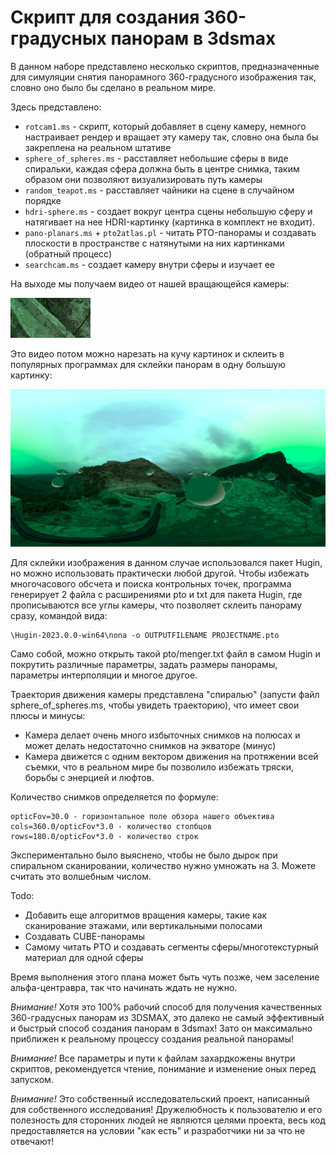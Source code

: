 # Скрипт для создания 360-градусных панорам в 3dsmax

В данном наборе представлено несколько скриптов, предназначенные для симуляции снятия панорамного 360-градусного изображения так, словно оно было бы сделано в реальном мире.

Здесь представлено:
* `rotcam1.ms` - скрипт, который добавляет в сцену камеру, немного настраивает рендер и вращает эту камеру так, словно она была бы закреплена на реальном штативе
* `sphere_of_spheres.ms` - расставляет небольшие сферы в виде спиральки, каждая сфера должна быть в центре снимка, таким образом они позволяют визуализировать путь камеры
* `random_teapot.ms` - расставляет чайники на сцене в случайном порядке
* `hdri-sphere.ms` - создает вокруг центра сцены небольшую сферу и натягивает на нее HDRI-картинку (картинка в комплект не входит).
* `pano-planars.ms` + `pto2atlas.pl` - читать PTO-панорамы и создавать плоскости в пространстве с натянутыми на них картинками (обратный процесс)
* `searchcam.ms` - создает камеру внутри сферы и изучает ее

На выходе мы получаем видео от нашей вращающейся камеры:

![sample_video.gif](./sample_video.gif)

Это видео потом можно нарезать на кучу картинок и склеить в популярных программах для склейки панорам в одну большую картинку:

![sample_pano.png](./sample_pano.png)

Для склейки изображения в данном случае использовался пакет Hugin, но можно использовать практически любой другой. Чтобы избежать многочасового обсчета и поиска контрольных точек, программа генерирует 2 файла с расширениями pto и txt для пакета Hugin, где прописываются все углы камеры, что позволяет склеить панораму сразу, командой вида:
```
\Hugin-2023.0.0-win64\nona -o OUTPUTFILENAME PROJECTNAME.pto
```
Само собой, можно открыть такой pto/menger.txt файл в самом Hugin и покрутить различные параметры, задать размеры панорамы, параметры интерполяции и многое другое.

Траектория движения камеры представлена "спиралью" (запусти файл sphere_of_spheres.ms, чтобы увидеть траекторию), что имеет свои плюсы и минусы:
* Камера делает очень много избыточных снимков на полюсах и может делать недостаточно снимков на экваторе (минус)
* Камера движется с одним вектором движения на протяжении всей съемки, что в реальном мире бы позволило избежать тряски, борьбы с энерцией и люфтов.

Количество снимков определяется по формуле:
```
opticFov=30.0 - горизонтальное поле обзора нашего объектива
cols=360.0/opticFov*3.0 - количество столбцов
rows=180.0/opticFov*3.0 - количество строк
```
Экспериментально было выяснено, чтобы не было дырок при спиральном сканировании, количество нужно умножать на 3. Можете считать это волшебным числом.

Todo:
* Добавить еще алгоритмов вращения камеры, такие как сканирование этажами, или вертикальными полосами
* Создавать CUBE-панорамы
* Самому читать PTO и создавать сегменты сферы/многотекстурный материал для одной сферы

Время выполнения этого плана может быть чуть позже, чем заселение альфа-центравра, так что начинать ждать не нужно.

*Внимание!* Хотя это 100% рабочий способ для получения качественных 360-градусных панорам из 3DSMAX, это далеко не самый эффективный и быстрый способ создания панорам в 3dsmax! Зато он максимально приближен к реальному процессу создания реальной панорамы!

*Внимание!* Все параметры и пути к файлам захардкожены внутри скриптов, рекомендуется чтение, понимание и изменение оных перед запуском.

*Внимание!* Это собственный исследовательский проект, написанный для собственного исследования! Дружелюбность к пользователю и его полезность для сторонних людей не являются целями проекта, весь код предоставляется на условии "как есть" и разработчики ни за что не отвечают!
